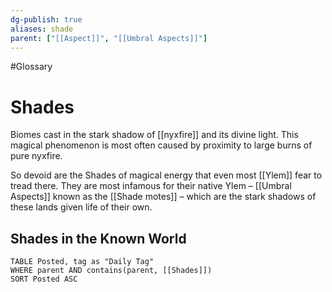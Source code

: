 ```yaml
---
dg-publish: true
aliases: shade
parent: ["[[Aspect]]", "[[Umbral Aspects]]"]
---
```

#Glossary 
# Shades

Biomes cast in the stark shadow of [[nyxfire]] and its divine light. This magical phenomenon is most often caused by proximity to large burns of pure nyxfire.

So devoid are the Shades of magical energy that even most [[Ylem]] fear to tread there. They are most infamous for their native Ylem – [[Umbral Aspects]] known as the [[Shade motes]] – which are the stark shadows of these lands given life of their own.

## Shades in the Known World
```dataview
TABLE Posted, tag as "Daily Tag"
WHERE parent AND contains(parent, [[Shades]])
SORT Posted ASC
```
